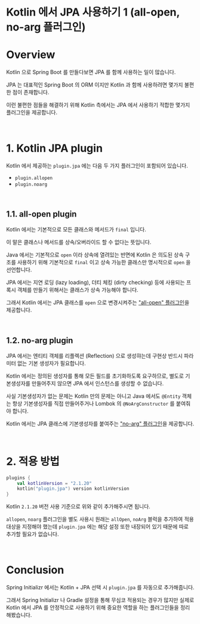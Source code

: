 # Kotlin 에서 JPA 사용하기 1 (all-open, no-arg 플러그인)

# Overview

Kotlin 으로 Spring Boot 를 만들다보면 JPA 를 함께 사용하는 일이 많습니다.

JPA 는 대표적인 Spring Boot 의 ORM 이지만 Kotlin 과 함께 사용하려면 몇가지 불편한 점이 존재합니다.

이런 불편한 점들을 해결하기 위해 Kotlin 측에서는 JPA 에서 사용하기 적합한 몇가지 플러그인을 제공합니다.

<br>

# 1. Kotlin JPA plugin

Kotlin 에서 제공하는 `plugin.jpa` 에는 다음 두 가지 플러그인이 포함되어 있습니다.
- `plugin.allopen`
- `plugin.noarg`

<br>

## 1.1. all-open plugin

Kotlin 에서는 기본적으로 모든 클래스와 메서드가 `final` 입니다.

이 말은 클래스나 메서드를 상속/오버라이드 할 수 없다는 뜻입니다.

Java 에서는 기본적으로 `open` 이라 상속에 열려있는 반면에 Kotlin 은 의도된 상속 구조를 사용하기 위해 기본적으로 `final` 이고 상속 가능한 클래스만 명시적으로 `open` 을 선언합니다.

JPA 에서는 지연 로딩 (lazy loading), 더티 체킹 (dirty checking) 등에 사용되는 프록시 객체를 만들기 위해서는 클래스가 상속 가능해야 합니다.

그래서 Kotlin 에서는 JPA 클래스를 `open` 으로 변경시켜주는 ["all-open" 플러그인](https://kotlinlang.org/docs/all-open-plugin.html)을 제공합니다.

<br>

## 1.2. no-arg plugin

JPA 에서는 엔티티 객체를 리플렉션 (Reflection) 으로 생성햐는데 구현상 반드시 파라미터 없는 기본 생성자가 필요합니다.  

Kotlin 에서는 정의된 생성자를 통해 모든 필드를 초기화하도록 요구하므로, 별도로 기본생성자를 만들어주지 않으면 JPA 에서 인스턴스를 생성할 수 없습니다.

사실 기본생성자가 없는 문제는 Kotlin 만의 문제는 아니고 Java 에서도 `@Entity` 객체는 항상 기본생성자를 직접 만들어주거나 Lombok 의 `@NoArgConstructor` 를 붙여줘야 합니다.

Kotlin 에서는 JPA 클래스에 기본생성자를 붙여주는 ["no-arg" 플러그인](https://kotlinlang.org/docs/no-arg-plugin.html)을 제공합니다.

<br>

# 2. 적용 방법

```kt
plugins {
    val kotlinVersion = "2.1.20"
    kotlin("plugin.jpa") version kotlinVersion
}
```

Kotlin `2.1.20` 버전 사용 기준으로 위와 같이 추가해주시면 됩니다.

`allopen`, `noarg` 플러그인을 별도 사용시 원래는 `allOpen`, `noArg` 블럭을 추가하여 적용 대상을 지정해야 했는데 `plugin.jpa` 에는 해당 설정 또한 내장되어 있기 때문에 따로 추가할 필요가 없습니다.

<br>

# Conclusion

Spring Initializr 에서는  Kotlin + JPA 선택 시 `plugin.jpa` 를 자동으로 추가해줍니다.

그래서 Spring Initializr 나 Gradle 설정을 통해 무심코 적용되는 경우가 많지만 실제로 Kotlin 에서 JPA 를 안정적으로 사용하기 위해 중요한 역할을 하는 플러그인들을 정리해봤습니다.